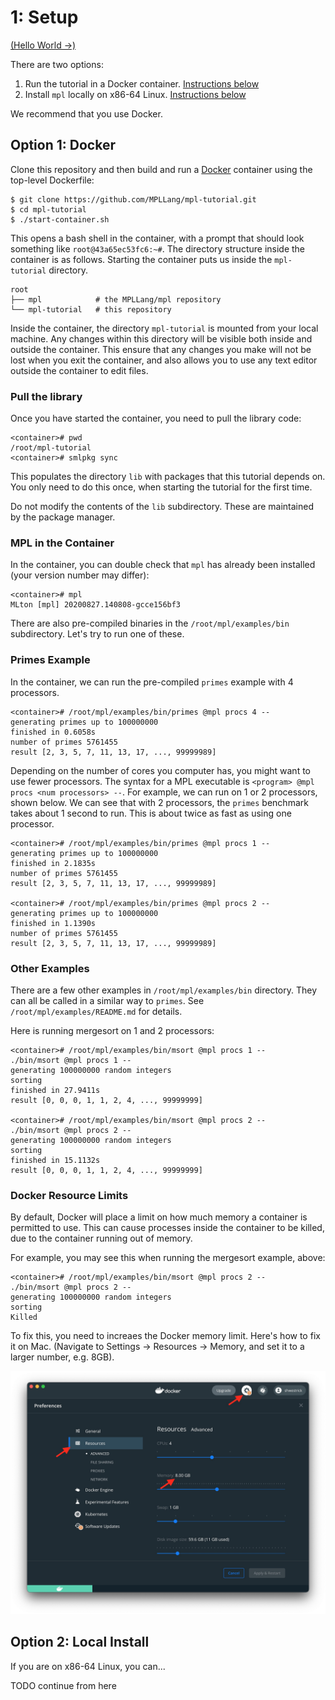 # 1: Setup

[(Hello World →)](../02-hello/README.md)

There are two options:
  1. Run the tutorial in a Docker container. [Instructions below](#option-1-docker)
  2. Install `mpl` locally on x86-64 Linux. [Instructions below](#option-2-local-install)

We recommend that you use Docker.

## Option 1: Docker

Clone this repository and then build and run a
[Docker](https://www.docker.com/) container using the top-level Dockerfile:

```
$ git clone https://github.com/MPLLang/mpl-tutorial.git
$ cd mpl-tutorial
$ ./start-container.sh
```

This opens a bash shell in the container, with a prompt that should look
something like `root@43a65ec53fc6:~#`. The directory structure inside the
container is as follows. Starting the container puts us inside the
`mpl-tutorial` directory.

```
root
├── mpl            # the MPLLang/mpl repository
└── mpl-tutorial   # this repository
```

Inside the container, the directory `mpl-tutorial` is mounted from your local
machine. Any changes within this directory will be visible both inside
and outside the container. This ensure that any changes you make will not be
lost when you exit the container, and also allows you to use any text editor
outside the container to edit files.

### Pull the library

Once you have started the container, you need to pull the library code:

```
<container># pwd
/root/mpl-tutorial
<container># smlpkg sync
```

This populates the directory `lib` with packages that this tutorial depends
on. You only need to do this once, when starting the tutorial for the first
time.

Do not modify the contents of the `lib` subdirectory. These are maintained
by the package manager.

### MPL in the Container

In the container, you can double check that `mpl` has already been installed
(your version number may differ):

```
<container># mpl
MLton [mpl] 20200827.140808-gcce156bf3
```

There are also pre-compiled binaries in the `/root/mpl/examples/bin` subdirectory.
Let's try to run one of these.

### Primes Example
In the container, we can run the pre-compiled `primes` example with 4 processors.

```
<container># /root/mpl/examples/bin/primes @mpl procs 4 --
generating primes up to 100000000
finished in 0.6058s
number of primes 5761455
result [2, 3, 5, 7, 11, 13, 17, ..., 99999989]
```

Depending on the number of cores you computer has, you might want to use
fewer processors. The syntax for a MPL executable is
`<program> @mpl procs <num processors> --`. For
example, we can run on 1 or 2 processors, shown below.
We can see that with 2 processors, the `primes` benchmark takes about 1
second to run. This is about twice as fast as using one processor.

```
<container># /root/mpl/examples/bin/primes @mpl procs 1 --
generating primes up to 100000000
finished in 2.1835s
number of primes 5761455
result [2, 3, 5, 7, 11, 13, 17, ..., 99999989]

<container># /root/mpl/examples/bin/primes @mpl procs 2 --
generating primes up to 100000000
finished in 1.1390s
number of primes 5761455
result [2, 3, 5, 7, 11, 13, 17, ..., 99999989]
```

### Other Examples
There are a few other examples in `/root/mpl/examples/bin`
directory. They can all be called in a similar way to `primes`. See
`/root/mpl/examples/README.md` for details.

Here is running mergesort on 1 and 2 processors:
```
<container># /root/mpl/examples/bin/msort @mpl procs 1 --
./bin/msort @mpl procs 1 --
generating 100000000 random integers
sorting
finished in 27.9411s
result [0, 0, 0, 1, 1, 2, 4, ..., 99999999]

<container># /root/mpl/examples/bin/msort @mpl procs 2 --
./bin/msort @mpl procs 2 --
generating 100000000 random integers
sorting
finished in 15.1132s
result [0, 0, 0, 1, 1, 2, 4, ..., 99999999]
```

### Docker Resource Limits

By default, Docker will place a limit on how much memory a container is
permitted to use. This can cause processes inside the container to be killed,
due to the container running out of memory.

For example, you may see this when running the mergesort example, above:
```
<container># /root/mpl/examples/bin/msort @mpl procs 2 --
./bin/msort @mpl procs 2 --
generating 100000000 random integers
sorting
Killed
```

To fix this, you need to increaes the Docker memory limit. Here's how to
fix it on Mac. (Navigate to Settings -> Resources -> Memory, and set it
to a larger number, e.g. 8GB).

![setting the Docker memory limit to 8GB on macOS](mac-docker-mem-fix.jpg)

## Option 2: Local Install

If you are on x86-64 Linux, you can...

TODO continue from here
